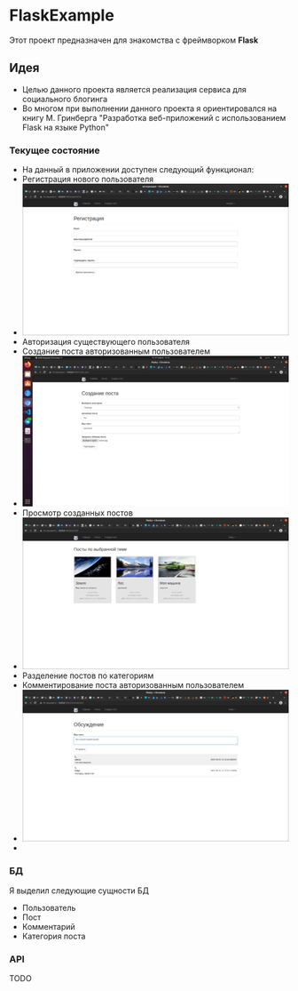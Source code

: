  # FlaskExample
 Этот проект предназначен для знакомства с фреймворком **Flask** 

## Идея
 - Целью данного проекта является реализация сервиса для социального блогинга
 - Во многом при выполнении данного проекта я ориентировался на книгу М. Гринберга "Разработка веб-приложений с использованием Flask на языке Python"

### Текущее состояние 
 - На данный в приложении доступен следующий функционал:
 - Регистрация нового пользователя
 - ![Registration](https://github.com/cherrykolya/FlaskExample/raw/master/readme_screenshots/reg.png)
 - Авторизация существующего пользователя
 - Создание поста авторизованным пользователем
 - ![Create](https://github.com/cherrykolya/FlaskExample/raw/master/readme_screenshots/post_create.png)
 - Просмотр созданных постов
 - ![Posts](https://github.com/cherrykolya/FlaskExample/raw/master/readme_screenshots/posts.png)
 - Разделение постов по категориям
 - Комментирование поста авторизованным пользователем
 - ![Comments](https://github.com/cherrykolya/FlaskExample/raw/master/readme_screenshots/comments.png)
 - 
### БД
Я выделил следующие сущности БД
 - Пользователь
 - Пост
 - Комментарий
 - Категория поста

### API
TODO 
